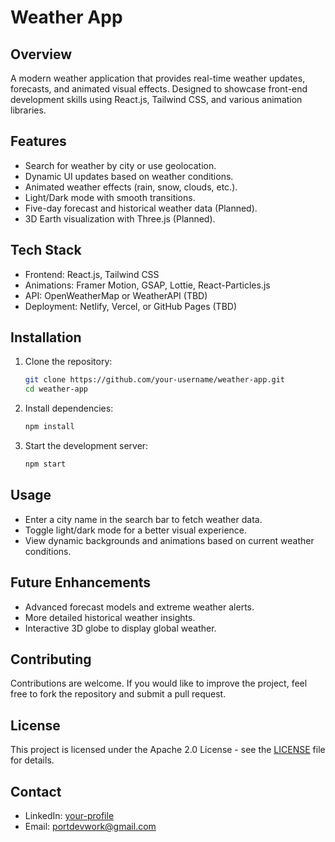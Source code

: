 # Weather App

## Overview
A modern weather application that provides real-time weather updates, forecasts, and animated visual effects. Designed to showcase front-end development skills using React.js, Tailwind CSS, and various animation libraries.

## Features
- Search for weather by city or use geolocation.
- Dynamic UI updates based on weather conditions.
- Animated weather effects (rain, snow, clouds, etc.).
- Light/Dark mode with smooth transitions.
- Five-day forecast and historical weather data (Planned).
- 3D Earth visualization with Three.js (Planned).

## Tech Stack
- Frontend: React.js, Tailwind CSS
- Animations: Framer Motion, GSAP, Lottie, React-Particles.js
- API: OpenWeatherMap or WeatherAPI (TBD)
- Deployment: Netlify, Vercel, or GitHub Pages (TBD)

## Installation
1. Clone the repository:
   ```bash
   git clone https://github.com/your-username/weather-app.git
   cd weather-app
   ```
2. Install dependencies:
   ```bash
   npm install
   ```
3. Start the development server:
   ```bash
   npm start
   ```

## Usage
- Enter a city name in the search bar to fetch weather data.
- Toggle light/dark mode for a better visual experience.
- View dynamic backgrounds and animations based on current weather conditions.

## Future Enhancements
- Advanced forecast models and extreme weather alerts.
- More detailed historical weather insights.
- Interactive 3D globe to display global weather.

## Contributing
Contributions are welcome. If you would like to improve the project, feel free to fork the repository and submit a pull request.

## License
This project is licensed under the Apache 2.0 License - see the [LICENSE](LICENSE) file for details.

## Contact
- LinkedIn: [your-profile](www.linkedin.com/in/ricardo-lugo-859b60217)
- Email: portdevwork@gmail.com

